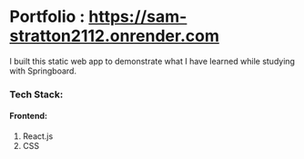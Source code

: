 # Portfolio : https://sam-stratton2112.onrender.com

I built this static web app to demonstrate what I have learned while studying with Springboard. 

### Tech Stack: 
#### Frontend:
1. React.js
2. CSS